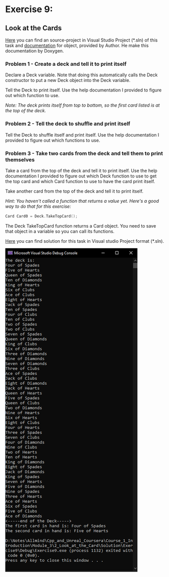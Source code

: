 # Exercise 9: 
## Look at the Cards

[Here](/Course_1_Introduction/Module_3/2_Look_at_the_Card/Source/Exercise9/Exercise9.sln) you can find an source-project in Visual Studio Project (*.sln) of this task and [documentation](/Course_1_Introduction/Module_3/2_Look_at_the_Card/Solution/Help/index.html) for object, provided by Author. He make this documentation by Doxygen.

### Problem 1 - Create a deck and tell it to print itself

Declare a Deck variable. Note that doing this automatically calls the Deck constructor to put a new Deck object into the Deck variable.

Tell the Deck to print itself. Use the help documentation I provided to figure out which function to use.

*Note: The deck prints itself from top to bottom, so the first card listed is at the top of the deck.*

### Problem 2 - Tell the deck to shuffle and print itself

Tell the Deck to shuffle itself and print itself. Use the help documentation I provided to figure out which functions to use.

### Problem 3 - Take two cards from the deck and tell them to print themselves

Take a card from the top of the deck and tell it to print itself. Use the help documentation I provided to figure out which Deck function to use to get the top card and which Card function to use to have the card print itself.

Take another card from the top of the deck and tell it to print itself.

*Hint: You haven't called a function that returns a value yet. Here's a good way to do that for this exercise:*

```c++
Card Card0 = Deck.TakeTopCard();
```

The Deck TakeTopCard function returns a Card object. You need to save that object in a variable so you can call its functions.

[Here](/Course_1_Introduction/Module_3/2_Look_at_the_Card/Solution/Exercise9/Exercise9.sln) you can find solution for this task in Visual studio Project format (*.sln).

![alt text](image.png)
